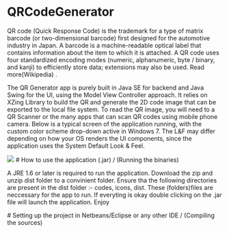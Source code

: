 # QRCodeGenerator
<p>
QR code (Quick Response Code) is the trademark for a type of matrix barcode (or two-dimensional barcode) first designed for the automotive industry in Japan. A barcode is a machine-readable optical label that contains information about the item to which it is attached. A QR code uses four standardized encoding modes (numeric, alphanumeric, byte / binary, and kanji) to efficiently store data; extensions may also be used. Read more(Wikipedia) .
</p>
<p>
The QR Generator app is purely built in Java SE for backend and Java Swing for the UI, using the Model View Controller approach. It relies on XZing Library to build the QR and generate the 2D code image that can be exported to the local file system. To read the QR image, you will need to a QR Scanner or the many apps that can scan QR codes using mobile phone camera.
Below is a typical screen of the application running, with the custom color scheme drop-down active in Windows 7. The L&F may differ depending on how your OS renders the UI components, since the application uses the System Default Look & Feel.
<p>
<img src="https://iworkslabs.files.wordpress.com/2015/03/qr_generator_1.png">
# How to use the application (.jar) / (Running the binaries)
<p>
A JRE 1.6 or later is required to run the application. Download the zip and unzip dist folder to a convinient folder. Ensure tha the following directories are present in the dist folder :- codes, icons, dist. These (folders)files are  neccessary for the app to run. If everyting is okay double clicking on the .jar file will launch the application. Enjoy
</p>
# Setting up the project in Netbeans/Eclipse or any other IDE / (Compiling the sources)


